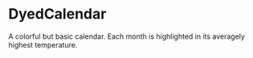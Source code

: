 # DyedCalendar
A colorful but basic calendar. Each month is highlighted in its averagely highest temperature.
